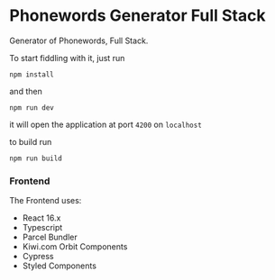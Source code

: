 # Phonewords Generator Full Stack

Generator of Phonewords, Full Stack.

To start fiddling with it, just run

```
npm install
```

and then 

```
npm run dev
``` 
it will open the application at port `4200` on `localhost`

to build run 
```
npm run build
```

### Frontend

The Frontend uses:

- React 16.x
- Typescript
- Parcel Bundler
- Kiwi.com Orbit Components
- Cypress
- Styled Components
